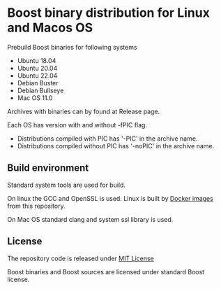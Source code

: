 
# Boost binary distribution for Linux and Macos OS

Prebuild Boost binaries for following systems

- Ubuntu 18.04
- Ubuntu 20.04
- Ubuntu 22.04
- Debian Buster
- Debian Bullseye
- Mac OS 11.0

Archives with binaries can by found at Release page.

Each OS has version with and without -fPIC flag.

- Distributions compiled with PIC has '-PIC' in the archive name.
- Distributions compiled without PIC has '-noPIC' in the archive name.

## Build environment

Standard system tools are used for build.

On linux the GCC and OpenSSL is used. Linux is built by [Docker images](docker/) from this repository.

On Mac OS standard clang and system ssl library is used.

## License

The repository code is released under [MIT License](LICENSE)

Boost binaries and Boost sources are licensed under standard Boost license.
